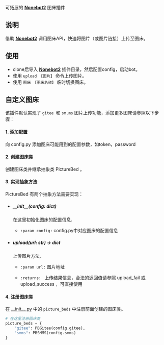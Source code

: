 可拓展的 **[Nonebot2](https://github.com/nonebot/nonebot2)** 图床插件

## 说明

借助  **[Nonebot2](https://github.com/nonebot/nonebot2)** 调用图床API，快速将图片（或图片链接）上传至图床。

## 使用

- clone后导入 **[Nonebot2](https://github.com/nonebot/nonebot2)** 插件目录，然后配置config，启动bot。
- 使用 `upload 【图片】` 命令上传图片。
- 使用 `图床 【图床名称】` 临时切换图床。

## 自定义图床

该插件默认实现了 `gitee `和 `sm.ms` 图片上传功能，添加更多图床请参照以下步骤：

#### 1. 添加配置

向 config.py 添加图床可能用到的配置参数，如token，password

#### 2. 创建图床类

创建图床类并继承抽象类 PictureBed 。

#### 3. 实现抽象方法

PictureBed 有两个抽象方法需要实现：

- ##### _\_init\_\_(config: dict)

  在这里初始化图床的配置信息.

  - `:param config:` config.py中对应图床的配置信息

- ##### upload(url: str) -> dict

  上传图片方法.

  - `:param url:` 图片地址

  - `:returns: ` 上传结果信息，合法的返回值请参照 upload_fail 或 upload_success ，可直接使用

#### 4. 注册图床类

在 [\_\_init\_\_.py](./__init__.py) 中的 `picture_beds` 中注册前面创建的图床类。

```python
# 在这里注册图床类
picture_beds = {
    "gitee": PBGitee(config.gitee),
    "smms": PBSMMS(config.smms)
}
```

